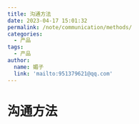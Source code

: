 ```yaml
---
title: 沟通方法
date: 2023-04-17 15:01:32
permalink: /note/communication/methods/
categories:
  - 产品
tags:
  - 产品
author: 
  name: 媚子
  link: 'mailto:951379621@qq.com'
---
```

# 沟通方法
